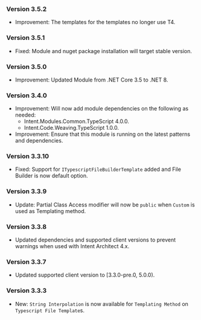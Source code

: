 ### Version 3.5.2

- Improvement: The templates for the templates no longer use T4.

### Version 3.5.1

- Fixed: Module and nuget package installation will target stable version.

### Version 3.5.0

- Improvement: Updated Module from .NET Core 3.5 to .NET 8.

### Version 3.4.0

- Improvement: Will now add module dependencies on the following as needed:
    - Intent.Modules.Common.TypeScript 4.0.0.
    - Intent.Code.Weaving.TypeScript 1.0.0.
- Improvement: Ensure that this module is running on the latest patterns and dependencies.

### Version 3.3.10

- Fixed: Support for `ITypescriptFileBuilderTemplate` added and File Builder is now default option.

### Version 3.3.9

- Update: Partial Class Access modifier will now be `public` when `Custom` is used as Templating method.

### Version 3.3.8

- Updated dependencies and supported client versions to prevent warnings when used with Intent Architect 4.x.

### Version 3.3.7

- Updated supported client version to [3.3.0-pre.0, 5.0.0).

### Version 3.3.3

- New: `String Interpolation` is now available for `Templating Method` on `Typescript File Template`s.
